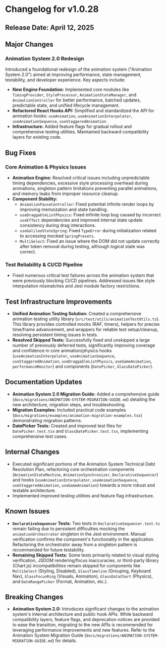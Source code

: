 # Changelog for v1.0.28

## Release Date: April 12, 2025

## Major Changes

### Animation System 2.0 Redesign

Introduced a foundational redesign of the animation system ("Animation System 2.0") aimed at improving performance, state management, testability, and developer experience. Key aspects include:

*   **New Engine Foundation:** Implemented core modules like `TimingProvider`, `StyleProcessor`, `AnimationStateManager`, and `AnimationController` for better performance, batched updates, predictable state, and unified lifecycle management.
*   **Refactored React Hooks API:** Simplified and standardized the API for animation hooks: `useAnimation`, `useAnimationInterpolator`, `useAnimationSequence`, `useStaggeredAnimation`.
*   **Infrastructure:** Added feature flags for gradual rollout and comprehensive testing utilities. Maintained backward compatibility layers for existing code.

## Bug Fixes

### Core Animation & Physics Issues

*   **Animation Engine:** Resolved critical issues including unpredictable timing dependencies, excessive style processing overhead during animations, singleton pattern limitations preventing parallel animations, and memory leaks from improper resource cleanup.
*   **Component Stability:**
    *   `AnimationPauseController`: Fixed potential infinite render loops by improving memoization and state handling.
    *   `useDraggableListPhysics`: Fixed infinite loop bug caused by incorrect `useEffect` dependencies and improved internal state update consistency during drag interactions.
    *   `useGalileoStateSpring`: Fixed `TypeError` during initialization related to accessing mocked `SpringPresets`.
    *   `MultiSelect`: Fixed an issue where the DOM did not update correctly after token removal during testing, although logical state was correct.

### Test Reliability & CI/CD Pipeline

*   Fixed numerous critical test failures across the animation system that were previously blocking CI/CD pipelines. Addressed issues like style interpolation mismatches and Jest module factory restrictions.

## Test Infrastructure Improvements

*   **Unified Animation Testing Solution:** Created a comprehensive animation testing utility library (`src/test/utils/animationTestUtils.ts`). This library provides controlled mocks (RAF, timers), helpers for precise time/frame advancement, and wrappers for reliable test setup/cleanup, resolving persistent timing issues in tests.
*   **Resolved Skipped Tests:** Successfully fixed and unskipped a large number of previously deferred tests, significantly improving coverage and confidence in core animation/physics hooks (`useAnimationInterpolator`, `useAnimationSequence`, `useStaggeredAnimation`, `useDraggableListPhysics`, `useGameAnimation`, `performanceMonitor`) and components (`DatePicker`, `GlassDatePicker`).

## Documentation Updates

*   **Animation System 2.0 Migration Guide:** Added a comprehensive guide (`docs/migrations/ANIMATION-SYSTEM-MIGRATION-GUIDE.md`) detailing the new architecture, migration steps, and troubleshooting.
*   **Migration Examples:** Included practical code examples (`docs/migrations/examples/animation-migration-examples.tsx`) demonstrating migration patterns.
*   **DatePicker Tests:** Created and improved test files for `DatePicker.test.tsx` and `GlassDatePicker.test.tsx`, implementing comprehensive test cases.

## Internal Changes

*   Executed significant portions of the Animation System Technical Debt Resolution Plan, refactoring core orchestration components (`AnimationStateMachine`, `AnimationSynchronizer`, `DeclarativeSequencer`) and hooks (`useAnimationInterpolator`, `useAnimationSequence`, `useStaggeredAnimation`, `useGameAnimation`) towards a more robust and testable architecture.
*   Implemented improved testing utilities and feature flag infrastructure.

## Known Issues

*   **`DeclarativeSequencer` Tests:** Two tests in `DeclarativeSequencer.test.ts` remain failing due to persistent difficulties mocking the `animationOrchestrator` singleton in the Jest environment. Manual verification confirms the component's functionality in the application. Refactoring the orchestrator away from a singleton pattern is recommended for future testability.
*   **Remaining Skipped Tests:** Some tests primarily related to visual styling verification, JSDOM rendering/focus inaccuracies, or third-party library (Chart.js) incompatibilities remain skipped for components like `MultiSelect` (Styling, Disabled), `GlassTimeline` (Grouping, Keyboard Nav), `GlassFocusRing` (Visuals, Animation), `GlassDataChart` (Physics), and `DateRangePicker` (Format, Animation, etc.).

## Breaking Changes

*   **Animation System 2.0:** Introduces significant changes to the animation system's internal architecture and public hook APIs. While backward compatibility layers, feature flags, and deprecation notices are provided to ease the transition, migrating to the new APIs is recommended for leveraging performance improvements and new features. Refer to the Animation System Migration Guide (`docs/migrations/ANIMATION-SYSTEM-MIGRATION-GUIDE.md`) for details.
